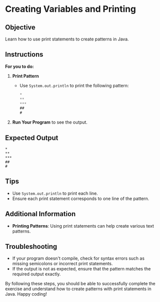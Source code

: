 # Creating Variables and Printing

## Objective
Learn how to use print statements to create patterns in Java.

## Instructions

**For you to do:**

1. **Print Pattern**
    - Use `System.out.println` to print the following pattern:
      ```java
      *
      **
      ***
      ##
      #
      ```

4. **Run Your Program** to see the output.

## Expected Output
```
*
**
***
##
#
```

## Tips
- Use `System.out.println` to print each line.
- Ensure each print statement corresponds to one line of the pattern.

## Additional Information
- **Printing Patterns**: Using print statements can help create various text patterns.

## Troubleshooting
- If your program doesn't compile, check for syntax errors such as missing semicolons or incorrect print statements.
- If the output is not as expected, ensure that the pattern matches the required output exactly.

By following these steps, you should be able to successfully complete the exercise and understand how to create patterns with print statements in Java. Happy coding!
